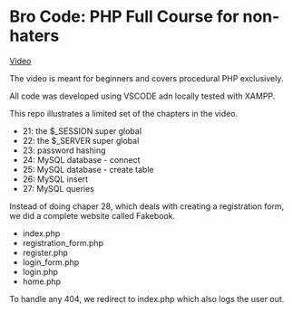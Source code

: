 # Bro Code: PHP Full Course for non-haters 

[Video](https://www.youtube.com/watch?v=zZ6vybT1HQs)  

The video is meant for beginners and covers procedural PHP exclusively.  

All code was developed using VSCODE adn locally tested with XAMPP.  

This repo illustrates a limited set of the chapters in the video.  

* 21: the $_SESSION super global
* 22: the $_SERVER super global
* 23: password hashing
* 24: MySQL database - connect
* 25: MySQL database - create table
* 26: MySQL insert
* 27: MySQL queries

Instead of doing chaper 28, which deals with creating a registration form, we did a complete website called Fakebook.  
* index.php
* registration_form.php
* register.php
* login_form.php
* login.php
* home.php

To handle any 404, we redirect to index.php which also logs the user out.  

